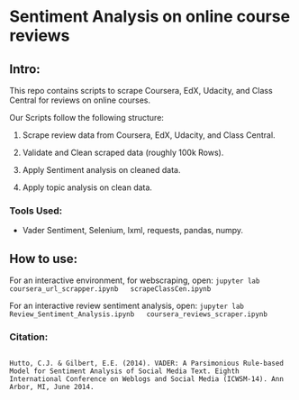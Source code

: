 # Sentiment Analysis on online course reviews
## Intro:
This repo contains scripts to scrape Coursera, EdX, Udacity, and Class Central for reviews on online courses. 

Our Scripts follow the following structure:

1. Scrape review data from Coursera, EdX, Udacity, and Class Central.

2. Validate and Clean scraped data (roughly 100k Rows).

3. Apply Sentiment analysis on cleaned data.

4. Apply topic analysis on clean data.

###  Tools Used:
- Vader Sentiment, Selenium, lxml, requests, pandas, numpy.

## How to use:

For an interactive environment, for webscraping, open:
``jupyter lab coursera_url_scrapper.ipynb	scrapeClassCen.ipynb ``

For an interactive review sentiment analysis, open:
``jupyter lab Review_Sentiment_Analysis.ipynb	coursera_reviews_scraper.ipynb ``


### Citation:
```     

Hutto, C.J. & Gilbert, E.E. (2014). VADER: A Parsimonious Rule-based Model for Sentiment Analysis of Social Media Text. Eighth International Conference on Weblogs and Social Media (ICWSM-14). Ann Arbor, MI, June 2014.

```


